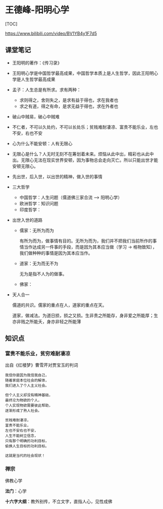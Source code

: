 # 王德峰-阳明心学

[TOC]

https://www.bilibili.com/video/BV1YB4y1F7d5

## 课堂笔记

* 王阳明的著作：《传习录》

* 王阳明心学是中国哲学最高成果，中国哲学本质上是人生哲学，因此王阳明心学是人生哲学最高成果

* 孟子：人生总是有所求。求有两种：

  * 求则得之，舍则失之，是求有益于得也，求在我者也
  * 求之有道，得之有命，是求无益于得也，求在外者也

* 破山中贼易，破心中贼难

* 不仁者，不可以久处约，不可以长处乐；贫贱难耐凄凉、富贵不能乐业，左也不安，右也不安

* 心为什么不能安顿：人有无限心

* 无限心是什么？人无时无刻不在筹划着未来。烦恼从此中出，精彩也从此中出。无限心无法在现实世界安顿，因为事物总会走向灭亡。所以只能出世才能安顿无限心。

* 先出世，后入世，以出世的精神，做入世的事情

* 三大哲学

  * 中国哲学：人生问题（儒道佛三家合流 —> 阳明心学）
  * 欧洲哲学：知识问题
  * 印度哲学：

* 出世入世的道路

  * 儒家：无所为而为

    有所为而为，做事情有目的。无所为而为，我们并不把我们当前所作的事情当作达成另一件事的手段，而是因为其本应当做（学习 -> 格物致知），我们做种种的事情是因为其本应当作。

  * 道家：无为而无不为

    无为是指不人为的做事。

  * 佛家：

* 天人合一

  儒道的共识。儒家的重点在人，道家的重点在天。

  道家，做减法。为道日损，损之又损。生非贵之所能存，身非爱之所能厚；生亦非贱之所能夭，身亦非轻之所能薄

## 知识点

### 富贵不能乐业，贫穷难耐凄凉

出自《红楼梦》曹雪芹对贾宝玉的判词

```
我信你是因为我信我自己，
随着家庭本位社会的解体，
我们进入了个人主义社会。

但个人主义却没有精神基础，
最终沦为物欲的个人，
个人实现物欲需要彼此帮助，
逐渐形成了熟人社会。

贫贱难耐凄凉，
富贵不能乐业，
左也不安右也不安，
人生不能树立信念，
只有那个明确的功利目标，
偷换人生目标的功利目标。

这就是当代的社会现状！
```



### 禅宗

佛教心学

**法门**：心学

**十六字大纲**：教外别传，不立文字，直指人心，见性成佛

